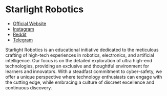# Starlight Robotics
* [Official Website](starlightrobotics.github.io)
* [Instagram](https://www.instagram.com/starlightrobotics/)
* [Reddit](https://www.reddit.com/r/starlightrobotics/)
* [Telegram](https://t.me/starlightrobotics)

Starlight Robotics is an educational initiative dedicated to the meticulous crafting of high-tech experiences in robotics, electronics, and artificial intelligence. Our focus is on the detailed exploration of ultra high-end technologies, providing an exclusive and thoughtful environment for learners and innovators. With a steadfast commitment to cyber-safety, we offer a unique perspective where technology enthusiasts can engage with the cutting edge, while embracing a culture of discreet excellence and continuous discovery.
